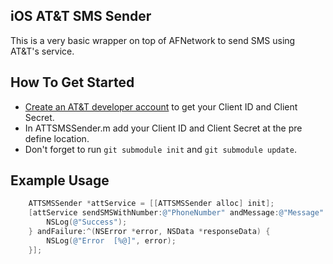 ## iOS AT&T SMS Sender

This is a very basic wrapper on top of AFNetwork to send SMS using AT&T's service.

## How To Get Started
- [Create an AT&T developer account](https://developer.att.com/developer/) to get your Client ID and Client Secret.
- In ATTSMSSender.m add your Client ID and Client Secret at the pre define location.
- Don't forget to run `git submodule init` and `git submodule update`.

## Example Usage

``` objective-c
    ATTSMSSender *attService = [[ATTSMSSender alloc] init];
    [attService sendSMSWithNumber:@"PhoneNumber" andMessage:@"Message" withSuccess:^{
        NSLog(@"Success");
    } andFailure:^(NSError *error, NSData *responseData) {
        NSLog(@"Error  [%@]", error);
    }];
```
